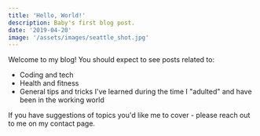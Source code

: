 ```yaml
---
title: 'Hello, World!'
description: Baby's first blog post.
date: '2019-04-20'
image: '/assets/images/seattle_shot.jpg'
---
```


Welcome to my blog! You should expect to see posts related to:

- Coding and tech
- Health and fitness
- General tips and tricks I've learned during the time I "adulted" and have been in the working world

If you have suggestions of topics you'd like me to cover - please reach out to me on my contact page.
